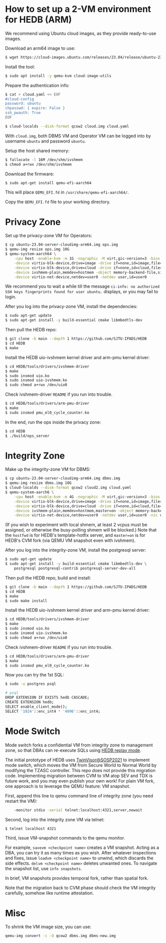 # How to set up a 2-VM environment for HEDB (ARM)

We recommend using Ubuntu cloud images, as they provide ready-to-use images.

Download an arm64 image to use:
```sh
$ wget https://cloud-images.ubuntu.com/releases/23.04/release/ubuntu-23.04-server-cloudimg-arm64.img
```

Install the tool:
```sh
$ sudo apt install -y qemu-kvm cloud-image-utils
```

Prepare the authentication info:
```sh
$ cat > cloud.yaml << EOF
#cloud-config
password: ubuntu
chpasswd: { expire: False }
ssh_pwauth: True
EOF

$ cloud-localds --disk-format qcow2 cloud.img cloud.yaml
```
With `cloud.img`, both DBMS VM and Operator VM can be logged into by username `ubuntu` and password `ubuntu`. 

Setup the host shared memory:
```sh
$ fallocate -l 16M /dev/shm/ivshmem
$ chmod a+rwx /dev/shm/ivshmem
```

Download the firmware:
```sh
$ sudo apt-get install qemu-efi-aarch64
```

This will place `QEMU_EFI.fd` in `/usr/share/qemu-efi-aarch64/`. 

Copy the `QEMU_EFI.fd` file to your working directory.

# Privacy Zone

Set up the privacy-zone VM for Operators:
```sh
$ cp ubuntu-23.04-server-cloudimg-arm64.img ops.img
$ qemu-img resize ops.img 10G
$ qemu-system-aarch64 \
    -cpu host -enable-kvm -m 1G -nographic -M virt,gic-version=3 -bios QEMU_EFI.fd \
    -device virtio-blk-device,drive=image -drive if=none,id=image,file=ops.img \
    -device virtio-blk-device,drive=cloud -drive if=none,id=cloud,file=cloud.img \
    -device ivshmem-plain,memdev=hostmem -object memory-backend-file,size=16M,share=on,mem-path=/dev/shm/ivshmem,id=hostmem \
    -device virtio-net-device,netdev=user0 -netdev user,id=user0
```
We recommend you to wait a while till the message `ci-info: no authorized SSH keys fingerprints found for user ubuntu.` displays, or you may fail to login.

After you log into the privacy-zone VM, install the dependencies:
```sh
$ sudo apt-get update
$ sudo apt-get install -y build-essential cmake libmbedtls-dev
```

Then pull the HEDB repo:
```sh
$ git clone -b main --depth 1 https://github.com/SJTU-IPADS/HEDB
$ cd HEDB
$ make
```

Install the HEDB uio-ivshmem kernel driver and arm-pmu kernel driver:
```sh
$ cd HEDB/tools/drivers/ivshmem-driver
$ make
$ sudo insmod uio.ko
$ sudo insmod uio-ivshmem.ko
$ sudo chmod a+rwx /dev/uio0
```
Check ivshmem-driver `README` if you run into trouble.

```sh
$ cd HEDB/tools/drivers/arm-pmu-driver
$ make
$ sudo insmod pmu_el0_cycle_counter.ko
```

In the end, run the ops inside the privacy zone:
```sh
$ cd HEDB
$ ./build/ops_server
```

# Integrity Zone

Make up the integrity-zone VM for DBMS:
``` sh
$ cp ubuntu-23.04-server-cloudimg-arm64.img dbms.img
$ qemu-img resize dbms.img 10G
$ cloud-localds --disk-format qcow2 cloud2.img cloud.yaml
$ qemu-system-aarch6 \
    -cpu host -enable-kvm -m 4G -nographic -M virt,gic-version=3 -bios QEMU_EFI.fd \
    -device virtio-blk-device,drive=image -drive if=none,id=image,file=dbms.img \
    -device virtio-blk-device,drive=cloud -drive if=none,id=cloud,file=cloud2.img \
    -device ivshmem-plain,memdev=hostmem,master=on -object memory-backend-file,size=16M,share=on,mem-path=/dev/shm/ivshmem,id=hostmem \
    -device virtio-net-device,netdev=user0 -netdev user,id=user0 -nic user,hostfwd=tcp::8000-:8000
```
(If you wish to experiment with local shmem, at least 2 vcpus must be assigned, or otherwise the busy-polling shmem will be blocked.)
Note that the `hostfwd` is for HEDB's template-hotfix server, and `master=on` is for HEDB's CVM fork (via QEMU VM snapshot even with ivshmem).

After you log into the integrity-zone VM, install the postgresql server:
``` sh
$ sudo apt-get update
$ sudo apt-get install -y build-essential cmake libmbedtls-dev \
    postgresql postgresql-contrib postgresql-server-dev-all
```

Then pull the HEDB repo, build and install:
```sh
$ git clone -b main --depth 1 https://github.com/SJTU-IPADS/HEDB
$ cd HEDB
$ make
$ sudo make install
```

Install the HEDB uio-ivshmem kernel driver and arm-pmu kernel driver:
```sh
$ cd HEDB/tools/drivers/ivshmem-driver
$ make
$ sudo insmod uio.ko
$ sudo insmod uio-ivshmem.ko
$ sudo chmod a+rwx /dev/uio0
```
Check ivshmem-driver `README` if you run into trouble.

```sh
$ cd HEDB/tools/drivers/arm-pmu-driver
$ make
$ sudo insmod pmu_el0_cycle_counter.ko
```

Now you can try the 1st SQL:
``` sh
$ sudo -u postgres psql

# psql
DROP EXTENSION IF EXISTS hedb CASCADE;
CREATE EXTENSION hedb;
SELECT enable_client_mode();
SELECT '1024'::enc_int4 * '4096'::enc_int4;
```

# Mode Switch

Mode switch forks a confidential VM from integrity zone to management zone, so that DBAs can re-execute SQLs using [HEDB replay mode](https://github.com/SJTU-IPADS/HEDB/blob/main/tests/tpch/README.md).

The initial prototype of HEDB uses [TwinVisor@SOSP2021](https://github.com/TwinVisor/twinvisor-prototype) to implement mode switch, which moves the VM from Secure World to Normal World by modifying the TZASC controller.
This repo does not provide this migration code.
Implementing migration between CVM to VM atop SEV and TDX is future work, and you may even publish your own work!
For plain VM fork, one approach is to leverage the QEMU feature: VM snapshot.

First, append this line to qemu command line of integrity zone (you need restart the VM):
```sh
    -monitor stdio -serial telnet:localhost:4321,server,nowait
```

Second, log into the integrity zone VM via telnet:
```sh
$ telnet localhost 4321
```

Third, issue VM-snapshot commands to the qemu monitor.

For example, `savevm <checkpoint name>` creates a VM snapshot. Acting as a DBA, you can try it as many times as you wish.
After whatever inspections and fixes, issue `loadvm <checkpoint name>` to unwind, which discards the side effects.
`delvm <checkpoint name>` deletes unwanted ones.
To navigate the snapshot list, use `info snapshots`.

In brief, VM snapshots provides temporal fork, rather than spatial fork.

Note that the migration back to CVM phase should check the VM integrity carefully, somehow like runtime attestation.

# Misc

To shrink the VM image size, you can use:
```sh
qemu-img convert -c -O qcow2 dbms.img dbms-new.img
```
